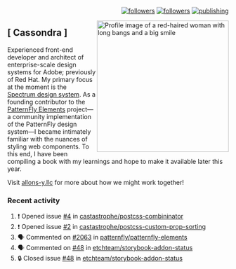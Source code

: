 <p align="right"><a rel="me" href="https://front-end.social/@castastrophe">
    <img alt="followers" title="Follow me on Mastodon" src="https://img.shields.io/mastodon/follow/109297102751309835?domain=https%3A%2F%2Ffront-end.social&label=Follow&logo=mastodon&logoColor=white&style=for-the-badge&labelColor=008080&color=006969"/></a>
  <a href="https://codepen.io/castastrophe/">
    <img alt="followers" title="Follow me on CodePen" src="https://img.shields.io/badge/16-1?color=640464&labelColor=7c007c&style=for-the-badge&logo=codepen&label=Follow"/></a>
<a href="https://castastrophe.medium.com/">
    <img alt="publishing" title="View articles on Medium" src="https://img.shields.io/badge/107-1?color=666&labelColor=444&label=subscribe&logo=medium&logoColor=white&style=for-the-badge"/></a>
    </p>
    
<img align="right" src="https://user-images.githubusercontent.com/1840295/209837133-f6b4d7a5-2117-4634-83b8-a635fb49a96a.png" height="300" alt="Profile image of a red-haired woman with long bangs and a big smile">

## [&nbsp;Cassondra&nbsp;]
    
Experienced front-end developer and architect of enterprise-scale design systems for Adobe; previously of Red Hat. My primary focus at the moment is the [Spectrum design system](https://github.com/adobe/spectrum-css). As a founding contributor to the [PatternFly&nbsp;Elements](https://github.com/patternfly/patternfly-elements) project&mdash;a community implementation of the PatternFly design system&mdash;I became intimately familiar with the nuances of styling web components. To this end, I have been compiling a book with my learnings and hope to make it available later this year.

Visit [allons-y.llc](http://allons-y.llc/) for more about how we might work together!

### Recent activity

<!--START_SECTION:activity-->
1. ❗ Opened issue [#4](https://github.com/castastrophe/postcss-combininator/issues/4) in [castastrophe/postcss-combininator](https://github.com/castastrophe/postcss-combininator)
2. ❗ Opened issue [#2](https://github.com/castastrophe/postcss-custom-prop-sorting/issues/2) in [castastrophe/postcss-custom-prop-sorting](https://github.com/castastrophe/postcss-custom-prop-sorting)
3. 🗣 Commented on [#2063](https://github.com/patternfly/patternfly-elements/issues/2063) in [patternfly/patternfly-elements](https://github.com/patternfly/patternfly-elements)
4. 🗣 Commented on [#48](https://github.com/etchteam/storybook-addon-status/issues/48) in [etchteam/storybook-addon-status](https://github.com/etchteam/storybook-addon-status)
5. 🔒 Closed issue [#48](https://github.com/etchteam/storybook-addon-status/issues/48) in [etchteam/storybook-addon-status](https://github.com/etchteam/storybook-addon-status)
<!--END_SECTION:activity-->
